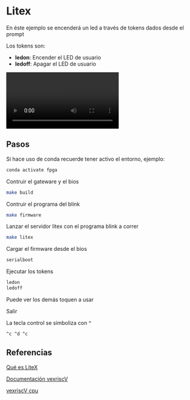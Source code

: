 # Litex 

En éste ejemplo se encenderá un led
a través de tokens dados desde el prompt

Los tokens son:

* **ledon**: Encender el LED de usuario
* **ledoff**: Apagar el LED de usuario

<video src="./video/vexriscv-cl-5a-75e.mp4" autoplay loop></video>

## Pasos

Si hace uso de conda recuerde tener activo el entorno, ejemplo:

```bash
conda activate fpga
```

Contruir el gateware y el bios

```bash
make build
```

Contruir el programa del blink

```bash
make firmware
```

Lanzar el servidor litex con el programa blink a correr

```bash
make litex
```

Cargar el firmware desde el bios

```bash
serialboot
```

Ejecutar los tokens

```bash
ledon
ledoff
```

Puede ver los demás toquen a usar

Salir

La tecla control se simboliza con ^
```bash
^c ^d ^c
```

## Referencias

[Qué es LiteX](https://github.com/timvideos/litex-buildenv/wiki/LiteX-for-Hardware-Engineers#litescope-sampler)

[Documentación vexriscV](https://github.com/SpinalHDL/VexRiscv)

[vexriscV cpu](https://tomverbeure.github.io/rtl/2018/12/06/The-VexRiscV-CPU-A-New-Way-To-Design.html#designing-a-cpu-the-traditional-way)


